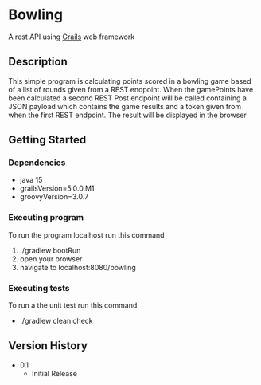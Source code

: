 # Bowling

A rest API using [Grails](https://docs.grails.org/5.0.0.M1/guide/single.html) web framework

## Description

This simple program is calculating points scored in a bowling game based of a list of rounds given from a REST endpoint.
When the gamePoints have been calculated a second REST Post endpoint will be called containing a JSON payload which contains the game results and a token given from when the first REST endpoint. 
The result will be displayed in the browser

## Getting Started

### Dependencies

* java 15 
* grailsVersion=5.0.0.M1
* groovyVersion=3.0.7

### Executing program

To run the program localhost run this command
1. ./gradlew bootRun
2. open your browser
3. navigate to localhost:8080/bowling

### Executing tests
To run a the unit test run this command
* ./gradlew clean check

## Version History

* 0.1
    * Initial Release
